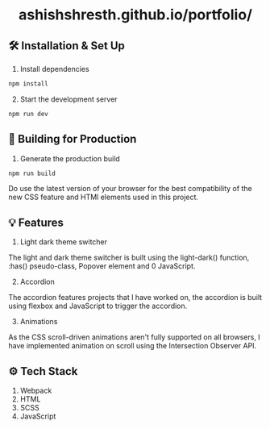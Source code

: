 <div align="center">
<h1 align="center">
  ashishshresth.github.io/portfolio/
</h1>
</div>

## 🛠 Installation & Set Up

1. Install dependencies

```sh
npm install
```

2. Start the development server

```sh
npm run dev
```

## 🚀 Building for Production

1. Generate the production build

```sh
npm run build
```

Do use the latest version of your browser for the best compatibility of the new CSS feature and HTMl elements used in this project.

## 💡 Features

1. Light dark theme switcher

The light and dark theme switcher is built using the light-dark() function, :has() pseudo-class, Popover element and 0 JavaScript.

2. Accordion

The accordion features projects that I have worked on, the accordion is built using flexbox and JavaScript to trigger the accordion.

3. Animations

As the CSS scroll-driven animations aren't fully supported on all browsers, I have implemented animation on scroll using the Intersection Observer API.

## ⚙ Tech Stack

1. Webpack
2. HTML
3. SCSS
4. JavaScript
